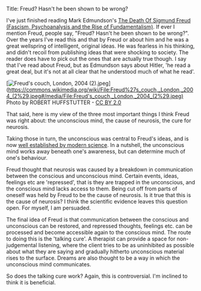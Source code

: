 Title: Freud? Hasn't he been shown to be wrong?

I've just finished reading Mark Edmundson's
[The Death Of Sigmund Freud (Fascism, Psychoanalysis and the Rise of
Fundamentalism)](
https://www.theguardian.com/books/2007/sep/01/biography.society). If ever I
mention Freud, people say, "Freud? Hasn't he been shown to be wrong?". Over the
years I've read this and that by Freud or about him and he was a great
wellspring of intelligent, original ideas. He was fearless in his thinking,
and didn't recoil from publishing ideas that were shocking to society. The
reader does have to pick out the ones that are actually true though. I say that
I've read about Freud, but as Edmundson says about Hitler, 'he read a great
deal, but it's not at all clear that he understood much of what he read'.

[![Freud's couch, London, 2004 (2).jpeg](
https://upload.wikimedia.org/wikipedia/commons/9/96/Freud%27s_couch%2C_London%2C_2004_%282%29.jpeg)](https://commons.wikimedia.org/wiki/File:Freud%27s_couch,_London,_2004_(2%29.jpeg#/media/File:Freud's_couch,_London,_2004_(2%29.jpeg)  
Photo by ROBERT HUFFSTUTTER -
[CC BY 2.0](https://creativecommons.org/licenses/by/2.0)

That said, here is my view of the three most important things I think Freud
was right about: the unconscious mind, the cause of neurosis, the cure for neurosis.

Taking those in turn, the unconscious was central to Freud's ideas, and is now
[well established by modern science](
https://en.wikipedia.org/wiki/Unconscious_mind#Contemporary_cognitive_psychology). In a nutshell, the unconscious mind works away beneath one's awareness, but
can determine much of one's behaviour.

Freud thought that neurosis was caused by a breakdown in communication between
the conscious and unconscious mind. Certain events, ideas, feelings etc are
'repressed', that is they are trapped in the unconscious, and the conscious mind
lacks access to them. Being cut off from parts of oneself was held by Freud to
be the cause of neurosis. Is it true that this is the cause of neurosis? I
think the scientific evidence leaves this question open. For myself, I am
persuaded.

The final idea of Freud is that communication between the conscious and unconscious can be restored, and repressed thoughts, feelings etc. can be processed and become accessible again to the conscious mind. The route to doing this is the
'talking cure'. A therapist can provide a space for non-judgemental listening,
where the client tries to be as uninhibited as possible about what they are
saying and gradually hitherto unconscious material rises to the surface.
Dreams are also thought to be a way in which the unconscious mind communicates.

So does the talking cure work? Again, this is controversial. I'm inclined to
think it is beneficial.

